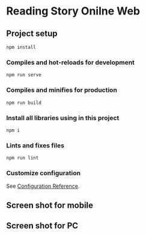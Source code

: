 # Reading Story Onilne Web

## Project setup
```
npm install
```

### Compiles and hot-reloads for development
```
npm run serve
```

### Compiles and minifies for production
```
npm run build
```
### Install all libraries using in this project
```
npm i
```
### Lints and fixes files
```
npm run lint
```

### Customize configuration
See [Configuration Reference](https://cli.vuejs.org/config/).

## Screen shot for mobile

## Screen shot for PC 
